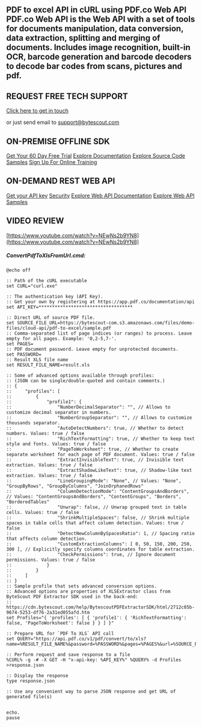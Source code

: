 ## PDF to excel API in cURL using PDF.co Web API PDF.co Web API is the Web API with a set of tools for documents manipulation, data conversion, data extraction, splitting and merging of documents. Includes image recognition, built-in OCR, barcode generation and barcode decoders to decode bar codes from scans, pictures and pdf.

## REQUEST FREE TECH SUPPORT

[Click here to get in touch](https://bytescout.zendesk.com/hc/en-us/requests/new?subject=PDF.co%20Web%20API%20Question)

or just send email to [support@bytescout.com](mailto:support@bytescout.com?subject=PDF.co%20Web%20API%20Question) 

## ON-PREMISE OFFLINE SDK 

[Get Your 60 Day Free Trial](https://bytescout.com/download/web-installer?utm_source=github-readme)
[Explore Documentation](https://bytescout.com/documentation/index.html?utm_source=github-readme)
[Explore Source Code Samples](https://github.com/bytescout/ByteScout-SDK-SourceCode/)
[Sign Up For Online Training](https://academy.bytescout.com/)


## ON-DEMAND REST WEB API

[Get your API key](https://app.pdf.co/signup?utm_source=github-readme)
[Security](https://pdf.co/security)
[Explore Web API Documentation](https://apidocs.pdf.co?utm_source=github-readme)
[Explore Web API Samples](https://github.com/bytescout/ByteScout-SDK-SourceCode/tree/master/PDF.co%20Web%20API)

## VIDEO REVIEW

[https://www.youtube.com/watch?v=NEwNs2b9YN8](https://www.youtube.com/watch?v=NEwNs2b9YN8)




<!-- code block begin -->

##### **ConvertPdfToXlsFromUrl.cmd:**
    
```
@echo off

:: Path of the cURL executable
set CURL="curl.exe"

:: The authentication key (API Key).
:: Get your own by registering at https://app.pdf.co/documentation/api
set API_KEY=***********************************

:: Direct URL of source PDF file.
set SOURCE_FILE_URL=https://bytescout-com.s3.amazonaws.com/files/demo-files/cloud-api/pdf-to-excel/sample.pdf
:: Comma-separated list of page indices (or ranges) to process. Leave empty for all pages. Example: '0,2-5,7-'.
set PAGES=
:: PDF document password. Leave empty for unprotected documents.
set PASSWORD=
:: Result XLS file name
set RESULT_FILE_NAME=result.xls

:: Some of advanced options available through profiles:
:: (JSON can be single/double-quoted and contain comments.)
:: {
::     "profiles": [
::         {
::             "profile1": {
::                 "NumberDecimalSeparator": "", // Allows to customize decimal separator in numbers.
::                 "NumberGroupSeparator": "", // Allows to customize thousands separator.
::                 "AutoDetectNumbers": true, // Whether to detect numbers. Values: true / false
::                 "RichTextFormatting": true, // Whether to keep text style and fonts. Values: true / false
::                 "PageToWorksheet": true, // Whether to create separate worksheet for each page of PDF document. Values: true / false
::                 "ExtractInvisibleText": true, // Invisible text extraction. Values: true / false
::                 "ExtractShadowLikeText": true, // Shadow-like text extraction. Values: true / false
::                 "LineGroupingMode": "None", // Values: "None", "GroupByRows", "GroupByColumns", "JoinOrphanedRows"
::                 "ColumnDetectionMode": "ContentGroupsAndBorders", // Values: "ContentGroupsAndBorders", "ContentGroups", "Borders", "BorderedTables"
::                 "Unwrap": false, // Unwrap grouped text in table cells. Values: true / false
::                 "ShrinkMultipleSpaces": false, // Shrink multiple spaces in table cells that affect column detection. Values: true / false
::                 "DetectNewColumnBySpacesRatio": 1, // Spacing ratio that affects column detection.
::                 "CustomExtractionColumns": [ 0, 50, 150, 200, 250, 300 ], // Explicitly specify columns coordinates for table extraction.
::                 "CheckPermissions": true, // Ignore document permissions. Values: true / false
::             }
::         }
::     ]
:: }
:: Sample profile that sets advanced conversion options.
:: Advanced options are properties of XLSExtractor class from ByteScout PDF Extractor SDK used in the back-end:
:: https://cdn.bytescout.com/help/BytescoutPDFExtractorSDK/html/2712c05b-9674-5253-df76-2a31ed055afd.htm
set Profiles="{ 'profiles': [ { 'profile1': { 'RichTextFormatting': false, 'PageToWorksheet': false } } ] }"

:: Prepare URL for `PDF To XLS` API call
set QUERY="https://api.pdf.co/v1/pdf/convert/to/xls?name=%RESULT_FILE_NAME%&password=%PASSWORD%&pages=%PAGES%&url=%SOURCE_FILE_URL%"

:: Perform request and save response to a file
%CURL% -g -# -X GET -H "x-api-key: %API_KEY%" %QUERY% -d Profiles >response.json

:: Display the response
type response.json

:: Use any convenient way to parse JSON response and get URL of generated file(s)


echo.
pause
```

<!-- code block end -->